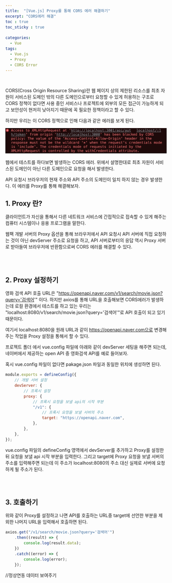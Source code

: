 ```yaml
---
title:  "[Vue.js] Proxy를 통해 CORS 에러 해결하기"
excerpt: "CORS에러 해결"
toc : true
toc_sticky : true

categories:
  - Vue
tags: 
  - Vue.js
  - Proxy
  - CORS Error
---
```


<br/>




CORS(Cross Origin Resource Sharing)란 웹 페이지 상의 제한된 리소스를 최초 자원이 서비스된 도메인 밖의 다른 도메인으로부터 요청할 수 있게 허용하는 구조로
CORS 정책이 없다면 사용 중인 서비스나 프로젝트에 외부의 모든 접근이 가능하게 되고 보안성이 현저히 낮아지기 때문에 꼭 필요한 정책이라고 할 수 있다.

하지만 우리는 이 CORS 정책으로 인해 다음과 같은 에러를 보게 된다.

<img src="/assets/images/cors_error.png">

<br/>

웹에서 테스트를 하다보면 발생하는 CORS 에러. 위에서 설명한대로 최초 자원이 서비스된 도메인이 아닌 다른 도메인으로 요청을 해서 발생한다.

API 요청시 브라우저의 현재 주소와 API 주소의 도메인이 일치 하지 않는 경우 발생한다. 이 에러를 Proxy를 통해 해결해보자.


## 1. Proxy 란?

클라이언트가 자신을 통해서 다른 네트워크 서비스에 간접적으로 접속할 수 있게 해주는 컴퓨터 시스템이나 응용 프로그램을 말한다.

웹팩 개발 서버의 Proxy 옵션을 통해 브라우저에서 API 요청시 API 서버에 직접 요청하는 것이 아닌 devServer 주소로 요청을 하고, 
API 서버로부터의 응답 역시 Proxy 서버로 받아들여 브라우저에 반환함으로써 CORS 에러를 해결할 수 있다.


<br/><br/>


## 2. Proxy 설정하기

영화 검색 API 호출 URL은 "https://openapi.naver.com/v1/search/movie.json?query='검색어'" 이다. 
하지만 axios를 통해 URL을 호출해보면 CORS에러가 발생하는데 로컬 환경에서 테스트를 하고 있는 우리는 "localhost:8080/v1/search/movie.json?query='검색어'"로 API 호출이 되고 있기 때문이다.

여기서 localhost:8080을 원래 URL과 같이 https://openapi.naver.com으로 변경해주는 작업을 Proxy 설정을 통해서 할 수 있다.

프로젝트 폴더 에서 vue.config 파일에 아래와 같이 devServer 세팅을 해주면 되는데, 
네이버에서 제공하는 open API 중 영화검색 API를 예로 들어보자.

혹시 vue.config 파일이 없다면 pakage.json 파일과 동일한 위치에 생성하면 된다.


```javascript
module.exports = defineConfig({
    // 개발 서버 설정
    devServer: {
        // 프록시 설정
        proxy: {
            // 프록시 요청을 보낼 api의 시작 부분
            "/v1": {
                // 프록시 요청을 보낼 서버의 주소
                target: "https://openapi.naver.com",
            },
        },
    },
});
```

vue.config 파일의 defineConfig 영역에서 devServer를 추가하고 Proxy를 설정한뒤 요청을 보낼 api 시작 부분을 입력한다.
그리고 target에 Proxy 요청을 보낼 서버의 주소를 입력해주면 되는데 이 주소가 localhost:8080의 주소 대신 실제로 서버에 요청하게 될 주소가 된다.


<br/><br/>


## 3. 호출하기

위와 같이 Proxy를 설정하고 나면 API를 호출하는 URL중 target에 선언한 부분을 제외한 나머지 URL을 입력해서 호출하면 된다.

```javascript
axios.get("/v1/search/movie.json?query='검색어'")
    .then((result) => {
        console.log(result.data);
    })
    .catch((error) => {
        console.log(error);
    });
```


//정상연동 데이터 보여주기









